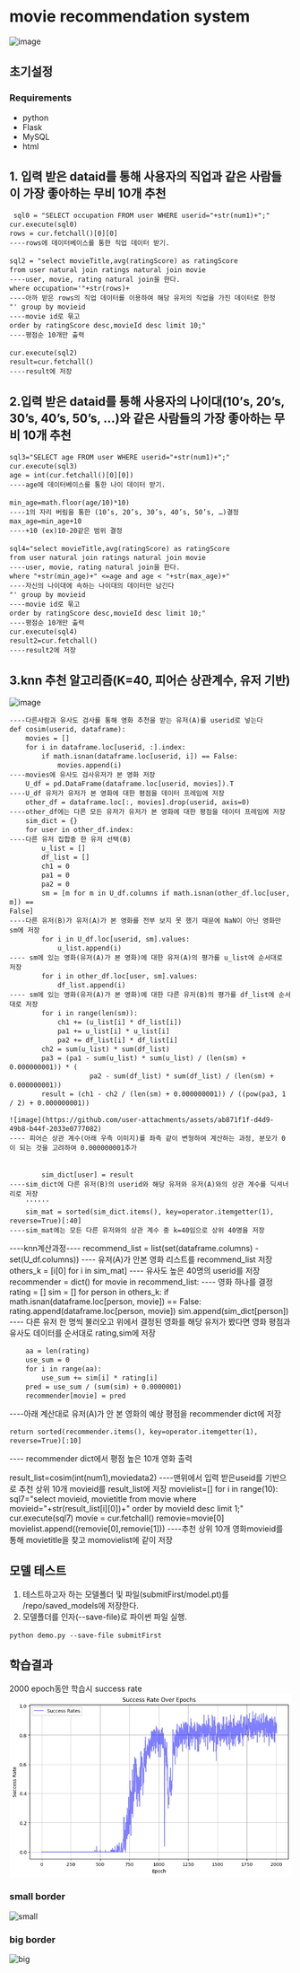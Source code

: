 # movie recommendation system

![image](https://github.com/user-attachments/assets/fad3f061-f70a-450f-b930-22a7d31aeb3d)



## 초기설정

### Requirements
- python
- Flask
- MySQL
- html

## 1. 입력 받은 dataid를 통해 사용자의 직업과 같은 사람들이 가장 좋아하는 무비 10개  추천
```
 sql0 = "SELECT occupation FROM user WHERE userid="+str(num1)+";"
cur.execute(sql0)
rows = cur.fetchall()[0][0]
----rows에 데이터베이스를 통한 직업 데이터 받기.

sql2 = "select movieTitle,avg(ratingScore) as ratingScore 
from user natural join ratings natural join movie 
----user, movie, rating natural join을 한다.
where occupation='"+str(rows)+
----아까 받은 rows의 직업 데이터를 이용하여 해당 유저의 직업을 가진 데이터로 한정
"' group by movieid 
----movie id로 묶고
order by ratingScore desc,movieId desc limit 10;"
----평점순 10개만 출력

cur.execute(sql2)
result=cur.fetchall()
----result에 저장
```


## 2.입력 받은 dataid를 통해 사용자의 나이대(10’s, 20’s, 30’s, 40’s, 50’s, …)와 같은 사람들의 가장 좋아하는 무비 10개  추천
```
sql3="SELECT age FROM user WHERE userid="+str(num1)+";"
cur.execute(sql3)
age = int(cur.fetchall()[0][0])
----age에 데이터베이스를 통한 나이 데이터 받기.

min_age=math.floor(age/10)*10)
----1의 자리 버림을 통한 (10’s, 20’s, 30’s, 40’s, 50’s, …)결정
max_age=min_age+10
----+10 (ex)10-20같은 범위 결정

sql4="select movieTitle,avg(ratingScore) as ratingScore 
from user natural join ratings natural join movie 
----user, movie, rating natural join을 한다.
where "+str(min_age)+" <=age and age < "+str(max_age)+" 
----자신의 나이대에 속하는 나이대의 데이터만 남긴다
"' group by movieid 
----movie id로 묶고
order by ratingScore desc,movieId desc limit 10;"
----평점순 10개만 출력
cur.execute(sql4)
result2=cur.fetchall()
----result2에 저장
```

## 3.knn 추천 알고리즘(K=40, 피어슨 상관계수, 유저 기반)
 ![image](https://github.com/user-attachments/assets/8815e96b-4ec5-489d-8366-db78f0ff6b9f)
```
----다른사람과 유사도 검사를 통해 영화 추천을 받는 유저(A)를 userid로 넣는다
def cosim(userid, dataframe):
    movies = []
    for i in dataframe.loc[userid, :].index:
        if math.isnan(dataframe.loc[userid, i]) == False:
            movies.append(i)
----movies에 유사도 검사유저가 본 영화 저장
    U_df = pd.DataFrame(dataframe.loc[userid, movies]).T
----U_df 유저가 유저가 본 영화에 대한 평점을 데이터 프레임에 저장
    other_df = dataframe.loc[:, movies].drop(userid, axis=0)
----other_df에는 다른 모든 유저가 유저가 본 영화에 대한 평점을 데이터 프레임에 저장
    sim_dict = {}
    for user in other_df.index:
----다른 유저 집합중 한 유저 선택(B)
        u_list = []
        df_list = []
        ch1 = 0
        pa1 = 0
        pa2 = 0
        sm = [m for m in U_df.columns if math.isnan(other_df.loc[user, m]) ==
False]
----다른 유저(B)가 유저(A)가 본 영화를 전부 보지 못 했기 때문에 NaN이 아닌 영화만 sm에 저장
        for i in U_df.loc[userid, sm].values:
            u_list.append(i)
---- sm에 있는 영화(유저(A)가 본 영화)에 대한 유저(A)의 평가를 u_list에 순서대로 저장
        for i in other_df.loc[user, sm].values:
            df_list.append(i)
---- sm에 있는 영화(유저(A)가 본 영화)에 대한 다른 유저(B)의 평가를 df_list에 순서대로 저장
        for i in range(len(sm)):
            ch1 += (u_list[i] * df_list[i])
            pa1 += u_list[i] * u_list[i]
            pa2 += df_list[i] * df_list[i]
        ch2 = sum(u_list) * sum(df_list)
        pa3 = (pa1 - sum(u_list) * sum(u_list) / (len(sm) + 0.000000001)) * (
                    pa2 - sum(df_list) * sum(df_list) / (len(sm) + 0.000000001))
        result = (ch1 - ch2 / (len(sm) + 0.000000001)) / ((pow(pa3, 1 / 2) + 0.000000001))
```
```
![image](https://github.com/user-attachments/assets/ab871f1f-d4d9-49b8-b44f-2033e0777082)
---- 피어슨 상관 계수(아래 우측 이미지)를 좌측 같이 변형하여 계산하는 과정, 분모가 0이 되는 것을 고려하여 0.000000001추가


        sim_dict[user] = result
----sim_dict에 다른 유저(B)의 userid와 해당 유저와 유저(A)와의 상관 계수를 딕셔너리로 저장
    ''''''
    sim_mat = sorted(sim_dict.items(), key=operator.itemgetter(1), reverse=True)[:40]
----sim_mat에는 모든 다른 유저와의 상관 계수 중 k=40임으로 상위 40명을 저장
```
----knn계산과정----
    recommend_list = list(set(dataframe.columns) - set(U_df.columns))
---- 유저(A)가 안본 영화 리스트를 recommend_list 저장 
    others_k = [i[0] for i in sim_mat]
---- 유사도 높은 40명의 userid를 저장
    recommender = dict()
    for movie in recommend_list:
---- 영화 하나를 결정
        rating = []
        sim = []
        for person in others_k:
            if math.isnan(dataframe.loc[person, movie]) == False:
                rating.append(dataframe.loc[person, movie])
                sim.append(sim_dict[person])
---- 다른 유저 한 명씩 불러오고 위에서 결정된 영화를 해당 유저가 봤다면 영화 평점과 유사도 데이터를 순서대로 rating,sim에 저장

        aa = len(rating)
        use_sum = 0
        for i in range(aa):
            use_sum += sim[i] * rating[i]
        pred = use_sum / (sum(sim) + 0.0000001)
        recommender[movie] = pred
----아래 계산대로 유저(A)가 안 본 영화의 예상 평점을 recommender dict에 저장
 

    return sorted(recommender.items(), key=operator.itemgetter(1), reverse=True)[:10]
---- recommender dict에서 평점 높은 10개 영화 출력


result_list=cosim(int(num1),moviedata2)
----맨위에서 입력 받은useid를 기반으로 추천 상위 10개 movieid를 result_list에 저장
movielist=[] 
for i in range(10):
    sql7="select movieid, movietitle 
from movie where movieid="+str(result_list[i][0])+" 
order by movieId desc limit 1;"
    cur.execute(sql7)
    movie = cur.fetchall()
    removie=movie[0]
    movielist.append((removie[0],removie[1]))
----추천 상위 10개 영화movieid를 통해 movietitle을 찾고 momovielist에 같이 저장

## 모델 테스트
1. 테스트하고자 하는 모델폴더 및 파일(submitFirst/model.pt)를 /repo/saved_models에 저장한다.
2. 모델폴더를 인자(--save-file)로 파이썬 파일 실행.

`python demo.py --save-file submitFirst`


## 학습결과
 2000 epoch동안 학습시 success rate
![학습데이터](./figures/RL_successrate.png)
### small border
![small](./figures/smalloutput.gif)



### big border
![big](./figures/8m52soutput.gif)



